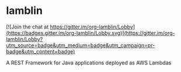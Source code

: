 # lamblin

[![Join the chat at https://gitter.im/org-lamblin/Lobby](https://badges.gitter.im/org-lamblin/Lobby.svg)](https://gitter.im/org-lamblin/Lobby?utm_source=badge&utm_medium=badge&utm_campaign=pr-badge&utm_content=badge)

A REST Framework for Java applications deployed as AWS Lambdas
